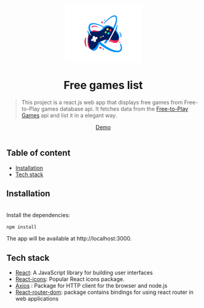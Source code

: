 <div align="center">
<img src="./public/assets/readme.png" width='200'></img>
 <h1>Free games list</h1>
</div>

> This project is a react.js web app that displays free games from Free-to-Play games database api. It fetches data from the [Free-to-Play Games](https://rapidapi.com/digiwalls/api/free-to-play-games-database) api and list it in a elegant way.

<div align="center">
<a href="aldrekgameinfo.netlify.app/">Demo</a>
</div>

<br>

## Table of content

- [Installation](#Installation)
- [Tech stack](#Tech-stack)

## Installation

 <br>
 Install the dependencies:

```bash
npm install
```

The app will be available at http://localhost:3000.
<br>

## Tech stack

- [React](https://reactjs.org/): A JavaScript library for building user interfaces
- [React-icons](https://react-icons.github.io/react-icons/): Popular React icons package.
- [Axios](https://www.npmjs.com/package/react-axios) : Package for HTTP client for the browser and node.js
- [React-router-dom](https://www.npmjs.com/package/react-router-dom): package contains bindings for using react router in web applications

